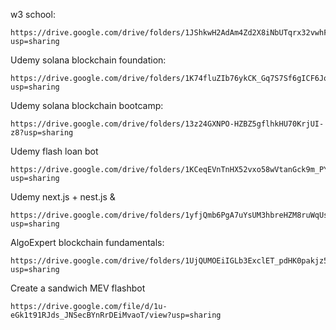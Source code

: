 w3 school: 
```
https://drive.google.com/drive/folders/1JShkwH2AdAm4Zd2X8iNbUTqrx32vwhFa?usp=sharing
```

Udemy solana blockchain foundation:
```
https://drive.google.com/drive/folders/1K74fluZIb76ykCK_Gq7S7Sf6gICF6Jo0?usp=sharing
```


Udemy solana blockchain bootcamp:

```
https://drive.google.com/drive/folders/13z24GXNPO-HZBZ5gflhkHU70KrjUI-z8?usp=sharing
```

Udemy flash loan bot
```
https://drive.google.com/drive/folders/1KCeqEVnTnHX52vxo58wVtanGck9m_PYl?usp=sharing
```

Udemy next.js + nest.js & 
```
https://drive.google.com/drive/folders/1yfjQmb6PgA7uYsUM3hbreHZM8ruWqUs1?usp=sharing
```

AlgoExpert blockchain fundamentals:
```
https://drive.google.com/drive/folders/1UjQUMOEiIGLb3ExclET_pdHK0pakjz5A?usp=sharing
```

Create a sandwich MEV flashbot
```
https://drive.google.com/file/d/1u-eGk1t91RJds_JNSecBYnRrDEiMvaoT/view?usp=sharing
```
